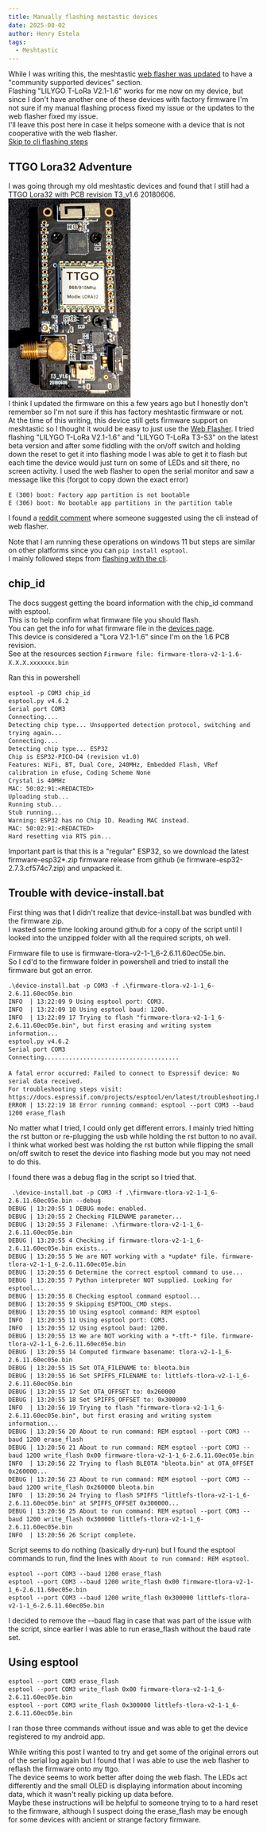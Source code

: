 ```yaml
---
title: Manually flashing mestastic devices
date: 2025-08-02
author: Henry Estela
tags:
  - Meshtastic
---
```

While I was writing this, the meshtastic [web flasher was updated](https://meshtastic.org/blog/updates-to-supported-hardware/#community-supported-devices) to have a "community supported devices" section.  
Flashing "LILYGO T-LoRa V2.1-1.6" works for me now on my device, but since I don't have another one of these devices with factory firmware I'm not sure if my manual flashing process fixed my issue or the updates to the web flasher fixed my issue.  
I'll leave this post here in case it helps someone with a device that is not cooperative with the web flasher.  
[Skip to cli flashing steps](#using-esptool)  


## TTGO Lora32 Adventure
I was going through my old meshtastic devices and found that I still had a TTGO Lora32 with PCB revision T3_v1.6 20180606.  
![TTGO T3_V1.6 20180606](files/ttgo_T3_v1_6.jpg)  
I think I updated the firmware on this a few years ago but I honestly  don't remember so I'm not sure if this has factory meshtastic firmware or not.  
At the time of this writing, this device still gets firmware support on meshtastic so I thought it would be easy to just use the [Web Flasher](https://flasher.meshtastic.org/).
I tried flashing "LILYGO T-LoRa V2.1-1.6" and "LILYGO T-LoRa T3-S3" on the latest beta version and after some fiddling with the on/off switch and holding down the reset to get it into flashing mode I was able to get it to flash but each time the device would just turn on some of LEDs and sit there, no screen activity.
I used the web flasher to open the serial monitor and saw a message like this (forgot to copy down the exact error)
```
E (300) boot: Factory app partition is not bootable
E (306) boot: No bootable app partitions in the partition table
```

I found a [reddit comment](https://www.reddit.com/r/meshtastic/comments/17qqhhu/comment/k8duy60/) where someone suggested using the cli instead of web flasher.  

Note that I am running these operations on windows 11 but steps are similar on other platforms since you can `pip install esptool`.  
I mainly followed steps from [flashing with the cli](https://meshtastic.org/docs/getting-started/flashing-firmware/esp32/cli-script/).  

## chip_id
The docs suggest getting the board information with the chip_id command with esptool.  
This is to help confirm what firmware file you should flash.  
You can get the info for what firmware file in the [devices page](https://meshtastic.org/docs/hardware/devices/lilygo/lora/).  
This device is considered a "Lora V2.1-1.6" since I'm on the 1.6 PCB revision.  
See at the resources section `Firmware file: firmware-tlora-v2-1-1.6-X.X.X.xxxxxxx.bin`

Ran this in powershell
```
esptool -p COM3 chip_id
esptool.py v4.6.2
Serial port COM3
Connecting....
Detecting chip type... Unsupported detection protocol, switching and trying again...
Connecting....
Detecting chip type... ESP32
Chip is ESP32-PICO-D4 (revision v1.0)
Features: WiFi, BT, Dual Core, 240MHz, Embedded Flash, VRef calibration in efuse, Coding Scheme None
Crystal is 40MHz
MAC: 50:02:91:<REDACTED>
Uploading stub...
Running stub...
Stub running...
Warning: ESP32 has no Chip ID. Reading MAC instead.
MAC: 50:02:91:<REDACTED>
Hard resetting via RTS pin...
```
Important part is that this is a "regular" ESP32, so we download the latest firmware-esp32*.zip firmware release from github (ie
firmware-esp32-2.7.3.cf574c7.zip) and unpacked it.

## Trouble with device-install.bat
First thing was that I didn't realize that device-install.bat was bundled with the firmware zip.  
I wasted some time looking around github for a copy of the script until I looked into the unzipped folder with all the required scripts, oh well.  

Firmware file to use is firmware-tlora-v2-1-1_6-2.6.11.60ec05e.bin.  
So I cd'd to the firmware folder in powershell and tried to install the firmware but got an error.
```
.\device-install.bat -p COM3 -f .\firmware-tlora-v2-1-1_6-2.6.11.60ec05e.bin
INFO  | 13:22:09 9 Using esptool port: COM3.
INFO  | 13:22:09 10 Using esptool baud: 1200.
INFO  | 13:22:09 17 Trying to flash "firmware-tlora-v2-1-1_6-2.6.11.60ec05e.bin", but first erasing and writing system information...
esptool.py v4.6.2
Serial port COM3
Connecting......................................

A fatal error occurred: Failed to connect to Espressif device: No serial data received.
For troubleshooting steps visit: https://docs.espressif.com/projects/esptool/en/latest/troubleshooting.html
ERROR | 13:22:19 18 Error running command: esptool --port COM3 --baud 1200 erase_flash
```
No matter what I tried, I could only get different errors. I mainly tried hitting the rst button or re-plugging the usb while holding the rst button to no avail.  
I think what worked best was holding the rst button while flipping the small on/off switch to reset the device into flashing mode but you may not need to do this.  

I found there was a debug flag in the script so I tried that.
```
 .\device-install.bat -p COM3 -f .\firmware-tlora-v2-1-1_6-2.6.11.60ec05e.bin --debug
DEBUG | 13:20:55 1 DEBUG mode: enabled.
DEBUG | 13:20:55 2 Checking FILENAME parameter...
DEBUG | 13:20:55 3 Filename: .\firmware-tlora-v2-1-1_6-2.6.11.60ec05e.bin
DEBUG | 13:20:55 4 Checking if firmware-tlora-v2-1-1_6-2.6.11.60ec05e.bin exists...
DEBUG | 13:20:55 5 We are NOT working with a *update* file. firmware-tlora-v2-1-1_6-2.6.11.60ec05e.bin
DEBUG | 13:20:55 6 Determine the correct esptool command to use...
DEBUG | 13:20:55 7 Python interpreter NOT supplied. Looking for esptool...
DEBUG | 13:20:55 8 Checking esptool command esptool...
DEBUG | 13:20:55 9 Skipping ESPTOOL_CMD steps.
DEBUG | 13:20:55 10 Using esptool command: REM esptool
INFO  | 13:20:55 11 Using esptool port: COM3.
INFO  | 13:20:55 12 Using esptool baud: 1200.
DEBUG | 13:20:55 13 We are NOT working with a *-tft-* file. firmware-tlora-v2-1-1_6-2.6.11.60ec05e.bin
DEBUG | 13:20:55 14 Computed firmware basename: tlora-v2-1-1_6-2.6.11.60ec05e.bin
DEBUG | 13:20:55 15 Set OTA_FILENAME to: bleota.bin
DEBUG | 13:20:55 16 Set SPIFFS_FILENAME to: littlefs-tlora-v2-1-1_6-2.6.11.60ec05e.bin
DEBUG | 13:20:55 17 Set OTA_OFFSET to: 0x260000
DEBUG | 13:20:55 18 Set SPIFFS_OFFSET to: 0x300000
INFO  | 13:20:56 19 Trying to flash "firmware-tlora-v2-1-1_6-2.6.11.60ec05e.bin", but first erasing and writing system information...
DEBUG | 13:20:56 20 About to run command: REM esptool --port COM3 --baud 1200 erase_flash
DEBUG | 13:20:56 21 About to run command: REM esptool --port COM3 --baud 1200 write_flash 0x00 firmware-tlora-v2-1-1_6-2.6.11.60ec05e.bin
INFO  | 13:20:56 22 Trying to flash BLEOTA "bleota.bin" at OTA_OFFSET 0x260000...
DEBUG | 13:20:56 23 About to run command: REM esptool --port COM3 --baud 1200 write_flash 0x260000 bleota.bin
INFO  | 13:20:56 24 Trying to flash SPIFFS "littlefs-tlora-v2-1-1_6-2.6.11.60ec05e.bin" at SPIFFS_OFFSET 0x300000...
DEBUG | 13:20:56 25 About to run command: REM esptool --port COM3 --baud 1200 write_flash 0x300000 littlefs-tlora-v2-1-1_6-2.6.11.60ec05e.bin
INFO  | 13:20:56 26 Script complete.
```


Script seems to do nothing (basically dry-run) but I found the esptool commands to run, find the lines with `About to run command: REM esptool`.
```
esptool --port COM3 --baud 1200 erase_flash
esptool --port COM3 --baud 1200 write_flash 0x00 firmware-tlora-v2-1-1_6-2.6.11.60ec05e.bin
esptool --port COM3 --baud 1200 write_flash 0x300000 littlefs-tlora-v2-1-1_6-2.6.11.60ec05e.bin
```
I decided to remove the --baud flag in case that was part of the issue with the script, since earlier I was able to run erase_flash without the baud rate set.

## Using esptool
```
esptool --port COM3 erase_flash
esptool --port COM3 write_flash 0x00 firmware-tlora-v2-1-1_6-2.6.11.60ec05e.bin
esptool --port COM3 write_flash 0x300000 littlefs-tlora-v2-1-1_6-2.6.11.60ec05e.bin
```
I ran those three commands without issue and was able to get the device registered to my android app.  

While writing this post I wanted to try and get some of the original errors out of the serial log again but I found that I was able to use the web flasher to reflash the firmware onto my ttgo.  
The device seems to work better after doing the web flash. The LEDs act differently and the small OLED is displaying information about incoming data, which it wasn't really picking up data before.  
Maybe these instructions will be helpful to someone trying to to a hard reset to the firmware, although I suspect doing the erase_flash may be enough for some devices with ancient or strange factory firmware.  

